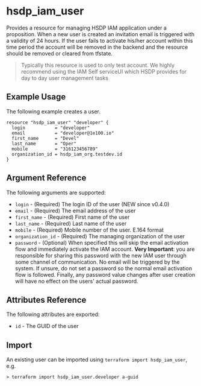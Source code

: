 # hsdp_iam_user
Provides a resource for managing HSDP IAM application under a proposition. When a new user is created an invitation email is triggered with a validity of 24 hours. If the user fails to activate his/her account within this time period the account will be removed in the backend and the resource should be removed or cleared from tfstate.

>Typically this resource is used to only test account. We highly recommend using the IAM Self serviceUI which HSDP provides for day to day user management tasks


## Example Usage

The following example creates a user. 

```hcl
resource "hsdp_iam_user" "developer" {
  login           = "developer"
  email           = "developer@1e100.io"
  first_name      = "Devel"
  last_name       = "Oper"
  mobile          = "316123456789"
  organization_id = hsdp_iam_org.testdev.id
}
```

## Argument Reference

The following arguments are supported:

* `login` - (Required) The login ID of the user (NEW since v0.4.0)
* `email` - (Required) The email address of the user
* `first_name` - (Required) First name of the user
* `last_name` - (Required) Last name of the user
* `mobile` - (Required) Mobile number of the user. E.164 format
* `organization_id` - (Required) The managing organization of the user
* `password` - (Optional) When specified this will skip the email activation 
  flow and immediately activate the IAM account. **Very Important**: you are responsible
  for sharing this password with the new IAM user through some channel of communication. 
  No email will be triggered by the system. If unsure, do not set a password so the normal 
  email activation flow is followed. Finally, any password value changes after user creation
  will have no effect on the users' actual password.

## Attributes Reference

The following attributes are exported:

* `id` - The GUID of the user

## Import

An existing user can be imported using `terraform import hsdp_iam_user`, e.g.

```shell
> terraform import hsdp_iam_user.developer a-guid
```


